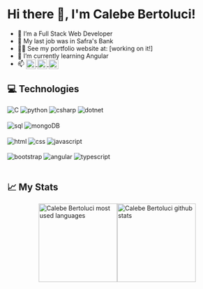 <h1 align="left"><b> Hi there 👋, I'm Calebe Bertoluci!</b></h1>

- 🔭 I’m a Full Stack Web Developer
- 💼 My last job was in Safra's Bank
- 👨‍💻 See my portfolio website at: [working on it!]
- 🌱 I’m currently learning Angular
- 📫 <a href="https://www.linkedin.com/in/calebe-bertoluci/" target="_blank">
  <img align="center" height="22" alt="linkedin" src="https://img.shields.io/badge/Calebe&nbsp;Bertoluci-0077B5?style=for-the-badge&logo=linkedin&logoColor=white"/>
  </a>
  <a href="mailto: calebe.bertoluci@gmail.com" target="_blank">
  <img align="center" height="22" alt="gmail" src="https://img.shields.io/badge/calebe.bertoluci@gmail.com-D14836?style=for-the-badge&logo=gmail&logoColor=white"/> 
  </a>
  <a href="http://wa.me/5519983013171" target="_blank">
   <img align="center" height="22" alt="gmail" src="https://img.shields.io/badge/WhatsApp-25D366?style=for-the-badge&logo=whatsapp&logoColor=white"/>
 </a>

## 💻 Technologies

<div style="display: inline_block">
    <img align="center" alt="C" src="https://img.shields.io/badge/c-%2300599C.svg?style=for-the-badge&logo=c&logoColor=white"/>
    <img align="center" alt="python" src="https://img.shields.io/badge/python-3670A0?style=for-the-badge&logo=python&logoColor=ffdd54"/>
    <img align="center" alt="csharp" src="https://img.shields.io/badge/C%23-239120?style=for-the-badge&logo=c-sharp&logoColor=white"/>
    <img align="center"alt="dotnet" src="https://img.shields.io/badge/.NET-5C2D91?style=for-the-badge&logo=.net&logoColor=white"/>
  </div>
  <br>
  <div style="display: inline_block">
    <img align="center" alt="sql" src="https://img.shields.io/badge/Microsoft_SQL_Server-CC2927?style=for-the-badge&logo=microsoft-sql-server&logoColor=white"/>
    <img align="center" alt="mongoDB" src="https://img.shields.io/badge/MongoDB-%234ea94b.svg?style=for-the-badge&logo=mongodb&logoColor=white"/>
  </div>
<br>
<div style="display: inline_block">
    <img align="center" alt="html" src="https://img.shields.io/badge/HTML5-E34F26?style=for-the-badge&logo=html5&logoColor=white"/>
    <img align="center" alt="css" src="https://img.shields.io/badge/CSS-239120?&style=for-the-badge&logo=css3&logoColor=white"/>
    <img align="center" alt="javascript" src="https://img.shields.io/badge/JavaScript-F7DF1E?style=for-the-badge&logo=javascript&logoColor=black"/>
  </div>
  <br>
  <div style="display: inline_block">
    <img align="center" alt="bootstrap" src="https://img.shields.io/badge/bootstrap-%23563D7C.svg?style=for-the-badge&logo=bootstrap&logoColor=white"/>
    <img align="center" alt="angular" src="https://img.shields.io/badge/Angular-DD0031?style=for-the-badge&logo=angular&logoColor=white"/>
    <img align="center" alt="typescript" src="https://img.shields.io/badge/typescript-%23007ACC.svg?style=for-the-badge&logo=typescript&logoColor=white"/>
</div>

<br>

## 📈 My Stats

<div style="display: flex; justify-content:center">
    <img height="180em" alt="Calebe Bertoluci most used languages" src="https://github-readme-stats.vercel.app/api/top-langs/?username=calebe-bertoluci&layout=compact&theme=dark"/>
    <img height="180em" alt="Calebe Bertoluci github stats" src="https://github-readme-stats.vercel.app/api?username=calebe-bertoluci&theme=dark"/>
</div>
</br>
